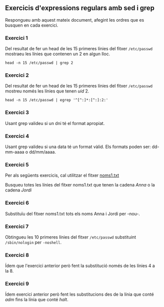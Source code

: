 
## Exercicis d'expressions regulars amb sed i grep

Respongueu amb aquest mateix document, afegint les ordres que es busquen en cada exercici.

### Exercici 1

Del resultat de fer un head de les 15 primeres línies del fitxer `/etc/passwd`
mostraeu les línies que contenen un 2 en algun lloc.

```
head -n 15 /etc/passwd | grep 2
```

### Exercici 2

Del resultat de fer un head de les 15 primeres línies del fitxer `/etc/passwd`
mostreu només les línies que tenen *uid* 2.

```
head -n 15 /etc/passwd | egrep '^[^:]*:[^:]:2:'
```

### Exercici 3

Usant grep valideu si un dni té el format apropiat.

### Exercici 4 

Usant grep valideu si una data té un format vàlid. Els formats poden ser: dd-mm-aaaa o dd/mm/aaaa.

### Exercici 5

Per als següents exercicis, cal utilitzar el fitxer [noms1.txt](noms1.txt)

Busqueu totes les línies del fitxer noms1.txt que tenen la cadena *Anna* o la cadena *Jordi*

### Exercici 6

Substituïu del fitxer noms1.txt tots els noms Anna i Jordi per -nou-.

### Exercici 7

Obtingueu les 10 primeres línies del fitxer `/etc/passwd` substituint `/sbin/nologin` per `-noshell`.

### Exercici 8

Ídem que l'exercici anterior però fent la substitució només de les línies 4 a la 8.

### Exercici 9

Ídem exercici anterior però fent les substitucions des de la línia que conté *adm* fins la línia que conté *halt*.

